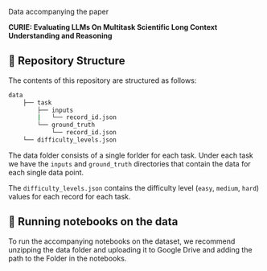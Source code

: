 
Data accompanying the paper

**CURIE: Evaluating LLMs On Multitask Scientific Long Context Understanding and Reasoning**

## 📁 Repository Structure

The contents of this repository are structured as follows:

```bash
data
    ├── task
        ├── inputs
        |   └── record_id.json
        └── ground_truth
            └── record_id.json
    └── difficulty_levels.json

```
The data folder consists of a single forlder for each task. Under each task we
have the `inputs` and `ground_truth` directories that contain the data for each
single data point.

The `difficulty_levels.json` contains the difficulty level (`easy`, `medium`,
`hard`) values for each record for each task.


## 📁 Running notebooks on the data

To run the accompanying notebooks on the dataset, we recommend unzipping the
data folder and uploading it to Google Drive and adding the path to the Folder
in the notebooks.

